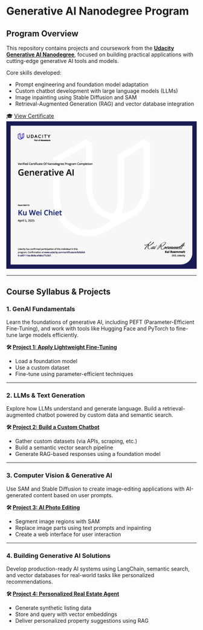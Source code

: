 # Generative AI Nanodegree Program

## Program Overview

This repository contains projects and coursework from the **[Udacity Generative AI Nanodegree](https://www.udacity.com/course/generative-ai--nd608)**, focused on building practical applications with cutting-edge generative AI tools and models.

Core skills developed:
- Prompt engineering and foundation model adaptation  
- Custom chatbot development with large language models (LLMs)  
- Image inpainting using Stable Diffusion and SAM  
- Retrieval-Augmented Generation (RAG) and vector database integration  

🎓 [View Certificate](https://www.udacity.com/certificate/e/9cfe0c60-cd67-11ee-8b9a-efa8cc77c2b7)  
<img src="./images/certificate.jpg" alt="Certificate" width="600"/>

---

## Course Syllabus & Projects

### 1. GenAI Fundamentals

Learn the foundations of generative AI, including PEFT (Parameter-Efficient Fine-Tuning), and work with tools like Hugging Face and PyTorch to fine-tune large models efficiently.

**🛠️ [Project 1: Apply Lightweight Fine-Tuning](./project_1)**  
- Load a foundation model  
- Use a custom dataset  
- Fine-tune using parameter-efficient techniques  

---

### 2. LLMs & Text Generation

Explore how LLMs understand and generate language. Build a retrieval-augmented chatbot powered by custom data and semantic search.

**🛠️ [Project 2: Build a Custom Chatbot](./project_2)**  
- Gather custom datasets (via APIs, scraping, etc.)  
- Build a semantic vector search pipeline  
- Generate RAG-based responses using a foundation model  

---

### 3. Computer Vision & Generative AI

Use SAM and Stable Diffusion to create image-editing applications with AI-generated content based on user prompts.

**🛠️ [Project 3: AI Photo Editing](./project_3)**  
- Segment image regions with SAM  
- Replace image parts using text prompts and inpainting  
- Create a web interface for user interaction  

---

### 4. Building Generative AI Solutions

Develop production-ready AI systems using LangChain, semantic search, and vector databases for real-world tasks like personalized recommendations.

**🛠️ [Project 4: Personalized Real Estate Agent](./project_4)**  
- Generate synthetic listing data  
- Store and query with vector embeddings  
- Deliver personalized property suggestions using RAG  
